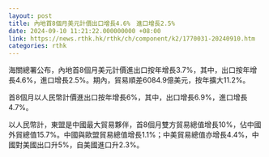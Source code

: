 ```yaml
---
layout: post
title: 內地首8個月美元計價出口增長4.6%　進口增長2.5%
date: 2024-09-10 11:21:22.000000000 +08:00
link: https://news.rthk.hk/rthk/ch/component/k2/1770031-20240910.htm
categories: rthk
---
```


海關總署公布，內地首8個月美元計價進出口按年增長3.7%，其中，出口按年增長4.6%，進口增長2.5%。期內，貿易順差6084.9億美元，按年擴大11.2%。

首8個月以人民幣計價進出口按年增長6%，其中，出口增長6.9%，進口增長4.7%。

以人民幣計，東盟是中國最大貿易夥伴，首8個月雙方貿易總值增長10%，佔中國外貿總值15.7%。中國與歐盟貿易總值增長1.1%；中美貿易總值亦增長4.4%，中國對美國出口升5%，自美國進口升2.3%。
